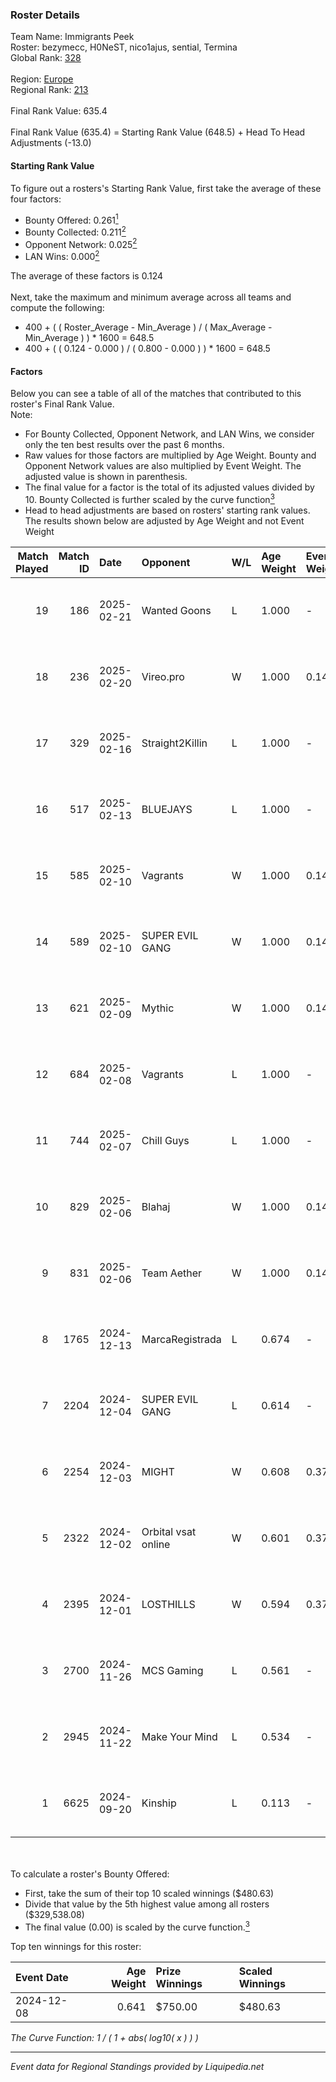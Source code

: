 ### Roster Details<br />
Team Name: Immigrants Peek<br />
Roster: bezymecc, H0NeST, nico1ajus, sential, Termina<br />
Global Rank: [328](../standings_global.md)<br />
<br />
Region: [Europe]( ../standings_europe.md)<br />
Regional Rank: [213]( ../standings_europe.md)<br />
<br />
Final Rank Value:  635.4<br />
<br />
Final Rank Value (635.4) = Starting Rank Value (648.5) + Head To Head Adjustments (-13.0)<br />

#### Starting Rank Value<br />
To figure out a rosters's Starting Rank Value, first take the average of these four factors:<br />
- Bounty Offered: 0.261[<sup>1</sup>](#table2)
- Bounty Collected: 0.211[<sup>2</sup>](#table1)
- Opponent Network: 0.025[<sup>2</sup>](#table1)
- LAN Wins: 0.000[<sup>2</sup>](#table1)

The average of these factors is 0.124<br />
<br />
Next, take the maximum and minimum average across all teams and compute the following:<br />
- 400 + ( ( Roster_Average - Min_Average ) / ( Max_Average - Min_Average ) ) * 1600 = 648.5
- 400 + ( ( 0.124 - 0.000 ) / ( 0.800 - 0.000 ) ) * 1600 = 648.5


#### Factors<br />
Below you can see a table of all of the matches that contributed to this roster's Final Rank Value.<br />
Note:<br />

- For Bounty Collected, Opponent Network, and LAN Wins, we consider only the ten best results over the past 6 months.
- Raw values for those factors are multiplied by Age Weight. Bounty and Opponent Network values are also multiplied by Event Weight. The adjusted value is shown in parenthesis.
- The final value for a factor is the total of its adjusted values divided by 10. Bounty Collected is further scaled by the curve function[<sup>3</sup>](#curveFunction)
- Head to head adjustments are based on rosters' starting rank values. The results shown below are adjusted by Age Weight and not Event Weight
<span id="table1"></span><br />


| Match Played | Match ID | Date       | Opponent            | W/L | Age Weight | Event Weight | Bounty Collected | Opponent Network | LAN Wins  | H2H Adj. | Roster                                          |
| -: | -: | :- | :- | :- | :- | :- | :- | :- | :- | -: | :- |
|           19 |      186 | 2025-02-21 | Wanted Goons        | L   | 1.000      | -            | -                | -                | -         |   -17.70 | bezymecc, H0NeST, nico1ajus, sential, Termina   |
|           18 |      236 | 2025-02-20 | Vireo.pro           | W   | 1.000      | 0.143        | 0.000 (0.000)    | 0.000 (0.000)    | 0 (0.000) |     6.14 | bezymecc, H0NeST, nico1ajus, sential, Termina   |
|           17 |      329 | 2025-02-16 | Straight2Killin     | L   | 1.000      | -            | -                | -                | -         |   -22.59 | bezymecc, H0NeST, nico1ajus, sential, Termina   |
|           16 |      517 | 2025-02-13 | BLUEJAYS            | L   | 1.000      | -            | -                | -                | -         |    -3.27 | bezymecc, H0NeST, myline, nico1ajus, Termina    |
|           15 |      585 | 2025-02-10 | Vagrants            | W   | 1.000      | 0.143        | 0.001 (0.000)    | 0.276 (0.039)    | 0 (0.000) |    17.49 | bezymecc, H0NeST, myline, nico1ajus, Termina    |
|           14 |      589 | 2025-02-10 | SUPER EVIL GANG     | W   | 1.000      | 0.143        | 0.009 (0.001)    | 0.352 (0.050)    | 0 (0.000) |    18.63 | bezymecc, H0NeST, myline, nico1ajus, Termina    |
|           13 |      621 | 2025-02-09 | Mythic              | W   | 1.000      | 0.143        | 0.000 (0.000)    | 0.021 (0.003)    | 0 (0.000) |     9.75 | bezymecc, H0NeST, myline, nico1ajus, Termina    |
|           12 |      684 | 2025-02-08 | Vagrants            | L   | 1.000      | -            | -                | -                | -         |   -12.97 | bezymecc, H0NeST, myline, nico1ajus, Termina    |
|           11 |      744 | 2025-02-07 | Chill Guys          | L   | 1.000      | -            | -                | -                | -         |   -13.31 | bezymecc, H0NeST, myline, nico1ajus, sential    |
|           10 |      829 | 2025-02-06 | Blahaj              | W   | 1.000      | 0.143        | 0.000 (0.000)    | 0.144 (0.021)    | 0 (0.000) |    11.62 | bezymecc, H0NeST, myline, nico1ajus, Termina    |
|            9 |      831 | 2025-02-06 | Team Aether         | W   | 1.000      | 0.143        | 0.000 (0.000)    | 0.094 (0.013)    | 0 (0.000) |     9.54 | bezymecc, H0NeST, myline, nico1ajus, Termina    |
|            8 |     1765 | 2024-12-13 | MarcaRegistrada     | L   | 0.674      | -            | -                | -                | -         |   -11.31 | bezymecc, H0NeST, marekiew, nico1ajus, Valter0k |
|            7 |     2204 | 2024-12-04 | SUPER EVIL GANG     | L   | 0.614      | -            | -                | -                | -         |    -8.14 | bezymecc, H0NeST, nico1ajus, Termina, Valter0k  |
|            6 |     2254 | 2024-12-03 | MIGHT               | W   | 0.608      | 0.372        | 0.002 (0.000)    | 0.489 (0.111)    | 0 (0.000) |    13.05 | bezymecc, H0NeST, nico1ajus, Termina, Valter0k  |
|            5 |     2322 | 2024-12-02 | Orbital vsat online | W   | 0.601      | 0.372        | 0.000 (0.000)    | 0.028 (0.006)    | 0 (0.000) |     4.02 | bezymecc, H0NeST, nico1ajus, Termina, Valter0k  |
|            4 |     2395 | 2024-12-01 | LOSTHILLS           | W   | 0.594      | 0.372        | 0.000 (0.000)    | 0.026 (0.006)    | 0 (0.000) |     4.10 | bezymecc, H0NeST, nico1ajus, Termina, Valter0k  |
|            3 |     2700 | 2024-11-26 | MCS Gaming          | L   | 0.561      | -            | -                | -                | -         |    -8.57 | bezymecc, H0NeST, nico1ajus, Termina, Valter0k  |
|            2 |     2945 | 2024-11-22 | Make Your Mind      | L   | 0.534      | -            | -                | -                | -         |    -6.91 | bezymecc, H0NeST, nico1ajus, Termina, Valter0k  |
|            1 |     6625 | 2024-09-20 | Kinship             | L   | 0.113      | -            | -                | -                | -         |    -2.58 | bezymecc, H0NeST, nakaznyi, nico1ajus, Rulik    |

<br />
<span id="table2"></span><br />
To calculate a roster's Bounty Offered:<br />

- First, take the sum of their top 10 scaled winnings ($480.63)
- Divide that value by the 5th highest value among all rosters ($329,538.08)
- The final value (0.00) is scaled by the curve function.[<sup>3</sup>](#curveFunction)

Top ten winnings for this roster:<br />

| Event Date | Age Weight | Prize Winnings | Scaled Winnings |
| :- | -: | :- | :- |
| 2024-12-08 |      0.641 | $750.00        | $480.63         |


<span id="curveFunction"></span>_The Curve Function: 1 / ( 1 + abs( log10( x ) ) )_<br />

---
_Event data for Regional Standings provided by Liquipedia.net_<br />
